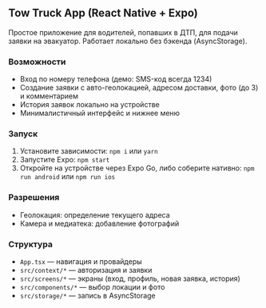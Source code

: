 ## Tow Truck App (React Native + Expo)

Простое приложение для водителей, попавших в ДТП, для подачи заявки на эвакуатор. Работает локально без бэкенда (AsyncStorage).

### Возможности
- Вход по номеру телефона (демо: SMS-код всегда 1234)
- Создание заявки с авто-геолокацией, адресом доставки, фото (до 3) и комментарием
- История заявок локально на устройстве
- Минималистичный интерфейс и нижнее меню

### Запуск
1. Установите зависимости: `npm i` или `yarn`
2. Запустите Expo: `npm start`
3. Откройте на устройстве через Expo Go, либо соберите нативно: `npm run android` или `npm run ios`

### Разрешения
- Геолокация: определение текущего адреса
- Камера и медиатека: добавление фотографий

### Структура
- `App.tsx` — навигация и провайдеры
- `src/context/*` — авторизация и заявки
- `src/screens/*` — экраны (вход, профиль, новая заявка, история)
- `src/components/*` — выбор локации и фото
- `src/storage/*` — запись в AsyncStorage

